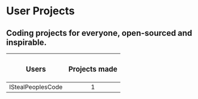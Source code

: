 # User Projects
Coding projects for everyone, open-sourced and inspirable.
---
| <h3>Users</h3> | <h3>Projects made</h3> |
|:---:|:---:|
| IStealPeoplesCode | 1 |